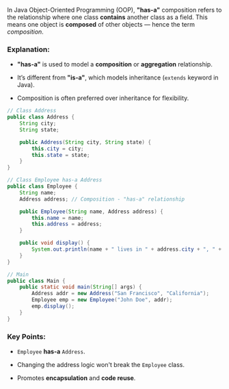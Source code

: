 In Java Object-Oriented Programming (OOP), **"has-a"** composition refers to the relationship where one class **contains** another class as a field. This means one object is **composed** of other objects — hence the term _composition_.

### Explanation:

- **"has-a"** is used to model a **composition** or **aggregation** relationship.
    
- It’s different from **"is-a"**, which models inheritance (`extends` keyword in Java).
    
- Composition is often preferred over inheritance for flexibility.

```java
// Class Address
public class Address {
    String city;
    String state;

    public Address(String city, String state) {
        this.city = city;
        this.state = state;
    }
}

// Class Employee has-a Address
public class Employee {
    String name;
    Address address; // Composition - "has-a" relationship

    public Employee(String name, Address address) {
        this.name = name;
        this.address = address;
    }

    public void display() {
        System.out.println(name + " lives in " + address.city + ", " + address.state);
    }
}

// Main
public class Main {
    public static void main(String[] args) {
        Address addr = new Address("San Francisco", "California");
        Employee emp = new Employee("John Doe", addr);
        emp.display();
    }
}
```

### Key Points:

- `Employee` **has-a** `Address`.
    
- Changing the address logic won't break the `Employee` class.
    
- Promotes **encapsulation** and **code reuse**.

